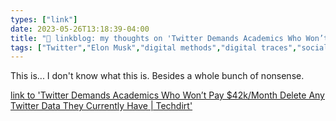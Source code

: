 ```yaml
---
types: ["link"]
date: 2023-05-26T13:18:39-04:00
title: "🔗 linkblog: my thoughts on 'Twitter Demands Academics Who Won’t Pay $42k/Month Delete Any Twitter Data They Currently Have | Techdirt'"
tags: ["Twitter","Elon Musk","digital methods","digital traces","social media","API"]
---
```

This is... I don't know what this is. Besides a whole bunch of nonsense.  
 

[link to 'Twitter Demands Academics Who Won’t Pay $42k/Month Delete Any Twitter Data They Currently Have | Techdirt'](https://www.techdirt.com/2023/05/26/twitter-demands-academics-who-wont-pay-42k-month-delete-any-twitter-data-they-currently-have/)
